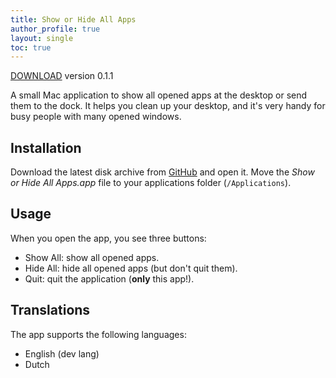 ```yaml
---
title: Show or Hide All Apps
author_profile: true
layout: single
toc: true
---
```


<a class="btn btn--inverse" href="https://github.com/garraflavatra/show-hide-apps/releases/latest">DOWNLOAD</a> version 0.1.1

A small Mac application to show all opened apps at the desktop or send them to the dock. It helps you clean up your desktop, and it's very handy for busy people with many opened windows.

## Installation

Download the latest disk archive from [GitHub](https://github.com/garraflavatra/show-hide-apps/releases/latest) and open it. Move the *Show or Hide All Apps.app* file to your applications folder (`/Applications`).

## Usage

When you open the app, you see three buttons:

- Show All: show all opened apps.
- Hide All: hide all opened apps (but don't quit them).
- Quit: quit the application (**only** this app!).

## Translations

The app supports the following languages:

- English (dev lang)
- Dutch
